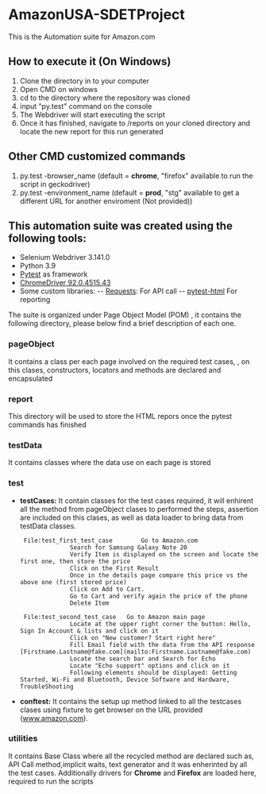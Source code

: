 # AmazonUSA-SDETProject
This is the Automation suite for Amazon.com 

## How to execute it (On Windows) 
  1. Clone the directory in to your computer 
  2. Open CMD on windows
  3. cd to the directory where the repository was cloned 
  4. input "py.test" command on the console
  5. The Webdriver will start executing the script 
  6. Once it has finished, navigate to /reports on your cloned directory and locate the new report for this run generated 

## Other CMD customized commands 
1. py.test -browser_name (default = **chrome**,   "firefox" available to run the script in geckodriver)
2. py.test -environment_name (default = **prod**,   "stg" available to get a different URL for another enviroment (Not provided))

## This automation suite was created  using the following tools:

- Selenium Webdriver 3.141.0 
- Python 3.9 
- [Pytest](https://docs.pytest.org/en/6.2.x/) as framework
- [ChromeDriver 92.0.4515.43](https://chromedriver.chromium.org/home) 
- Some custom libraries: 
-- [Requests](https://docs.python-requests.org/en/master/): For API call
--  [pytest-html](https://pytest-html.readthedocs.io/en/latest/index.html#) For reporting 

The suite is organized under Page Object Model (POM) , it contains the following directory, please below find a brief description of each one. 

### **pageObject**
It contains a class per each page involved on the required test cases, , on this clases, constructors, locators and methods are declared and encapsulated  
### **report**
This directory will be used to store the HTML repors once the pytest commands has finished 
### **testData**
It contains classes where the data use on each page is stored
### **test**
- **testCases:** It contain classes for the test cases required, it will enhirent all the method from pageObject clases to performed the steps, assertion are included on this clases, as well   as data loader to bring data from testData classes.

       File:test_first_test_case        Go to Amazon.com
					Search for Samsung Galaxy Note 20
					Verify Item is displayed on the screen and locate the first one, then store the price
					Click on the First Result
					Once in the details page compare this price vs the above one (first stored price)
					Click on Add to Cart.
					Go to Cart and verify again the price of the phone
					Delete Item
									     
	   File:test_second_test_case   Go to Amazon main page
					Locate at the upper right corner the button: Hello, Sign In Account & lists and click on it
					Click on "New customer? Start right here"
					Fill Email field with the data from the API response [Firstname.Lastname@fake.com](mailto:Firstname.Lastname@fake.com)
					Locate the search bar and Search for Echo
					Locate "Echo support" options and click on it
					Following elements should be displayed: Getting Started, Wi-Fi and Bluetooth, Device Software and Hardware, TroubleShooting		

- **conftest:** It contains the setup up method linked to all the testcases clases using fixture to get browser on the URL provided (www.amazon.com). 




### **utilities**
It contains Base Class where all the recycled method are declared such as, API Call method,implicit waits, text generator and it was enherinted by all the test cases.
Additionally drivers for **Chrome** and **Firefox** are loaded here, required to run the scripts 




